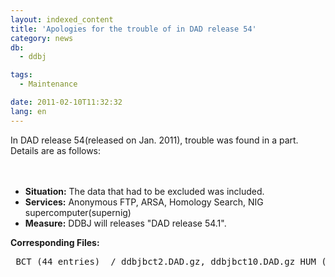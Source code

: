 ```yaml
---
layout: indexed_content
title: 'Apologies for the trouble of in DAD release 54'
category: news
db:
  - ddbj

tags:
  - Maintenance

date: 2011-02-10T11:32:32
lang: en
---
```


In DAD release 54(released on Jan. 2011), trouble was found in a part. Details are as follows:<br><br><br>

<ul>
    <li><strong>Situation:</strong> The data that had to be excluded was included.</li>
    <li><strong>Services:</strong> Anonymous FTP, ARSA, Homology Search, NIG supercomputer(supernig)</li>
    <li><strong>Measure:</strong> DDBJ will releases "DAD release 54.1".</li>
</ul><strong>Corresponding Files:</strong>
<pre> BCT (44 entries)  / ddbjbct2.DAD.gz, ddbjbct10.DAD.gz HUM (13 entries)  / ddbjhum.DAD.gz INV (9 entries)   / ddbjinv2.DAD.gz PLN (1 entry)     / ddbjpln2.DAD.gz SYN (1 entry)     / ddbjsyn.DAD.gz VRL (44 entries)  / ddbjvrl1.DAD.gz  VRT (274 entriesWe apologize for your inconvenience. </code></pre>

